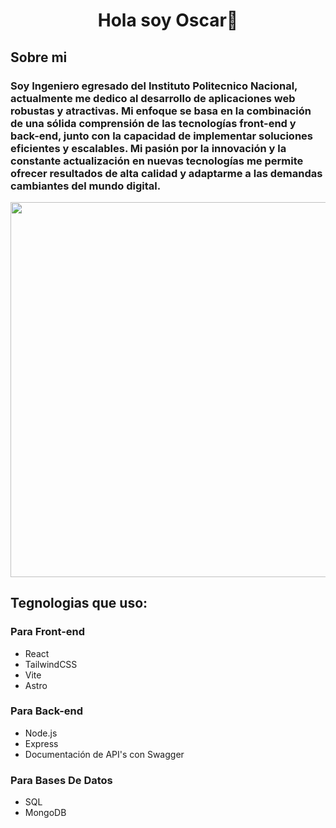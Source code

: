 <div align="center">
  <h1 align="center">Hola soy Oscar👋</h1>
</div>

<div>
  <h2>Sobre mi</h2>
  <h3>Soy Ingeniero egresado del Instituto Politecnico Nacional, actualmente me dedico al desarrollo de aplicaciones web robustas y atractivas. Mi enfoque se basa en la combinación de una sólida comprensión de las tecnologías front-end y back-end, junto con la capacidad de implementar soluciones eficientes y escalables. Mi pasión por la innovación y la constante actualización en nuevas tecnologías me permite ofrecer resultados de alta calidad y adaptarme a las demandas cambiantes del mundo digital.</h3>
  
  <div align="center">
    <img src="https://static.platzi.com/media/blog/mern-stack-284eedb6-ee6b-4441-b181-5064a453a15a.png" width="600">
  </div>

  <article>
    <h2>Tegnologias que uso:</h2>
    <h3>Para Front-end</h3>
    <ul>
      <li>React</li>
      <li>TailwindCSS</li>
      <li>Vite</li>
      <li>Astro</li>
    </ul>
    <h3>Para Back-end</h3>
    <ul>
      <li>Node.js</li>
      <li>Express</li>
      <li>Documentación de API's con Swagger</li>
    </ul>
     <h3>Para Bases De Datos</h3>
    <ul>
      <li>SQL</li>
      <li>MongoDB</li>
    </ul>
  </article>
</div>
